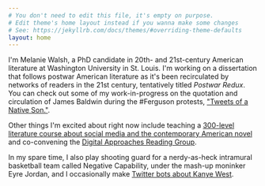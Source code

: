 ```yaml
---
# You don't need to edit this file, it's empty on purpose.
# Edit theme's home layout instead if you wanna make some changes
# See: https://jekyllrb.com/docs/themes/#overriding-theme-defaults
layout: home
---
```


I'm Melanie Walsh, a PhD candidate in 20th- and 21st-century American literature at Washington University in St. Louis. I'm working on a dissertation that follows postwar American literature as it's been recirculated by networks of readers in the 21st century, tentatively titled *Postwar Redux*. You can check out some of my work-in-progress on the quotation and circulation of James Baldwin during the #Ferguson protests, ["Tweets of a Native Son."](/tweets-of-a-native-son/).

Other things I'm excited about right now include teaching a [300-level literature course about social media and the contemporary American novel](https://afsma17.com/) and co-convening the [Digital Approaches Reading Group](https://sites.wustl.edu/darg/).

In my spare time, I also play shooting guard for a nerdy-as-heck intramural basketball team called Negative Capability, under the mash-up moninker Eyre Jordan, and I occasionally make [Twitter bots about Kanye West](https://twitter.com/SongOfKanye).

